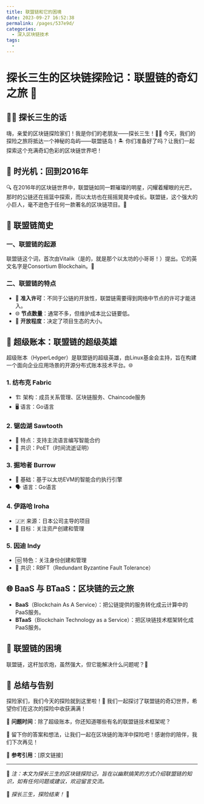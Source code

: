 ```yaml
---
title: 联盟链和它的困境
date: 2023-09-27 16:52:38
permalink: /pages/537e9d/
categories: 
  - 深入区块链技术
tags: 
  - 
---
```

# 探长三生的区块链探险记：联盟链的奇幻之旅 🚀

## 🕵️‍♂️ 探长三生的话

嗨，亲爱的区块链探险家们！我是你们的老朋友——探长三生！🕵️‍♂️ 今天，我们的探险之旅将抵达一个神秘的岛屿——联盟链岛！🏝️ 你们准备好了吗？让我们一起探索这个充满奇幻色彩的区块链世界吧！

## 🚂 时光机：回到2016年

🔍 在2016年的区块链世界中，联盟链如同一颗璀璨的明星，闪耀着耀眼的光芒。那时的公链还在摇篮中探索，而以太坊也在摇摇晃晃中成长。联盟链，这个强大的小巨人，毫不逊色于任何一款著名的区块链项目。🚀

## 📜 联盟链简史

### 一、联盟链的起源

联盟链这个词，首次由Vitalik（是的，就是那个以太坊的小哥哥！）提出。它的英文名字是Consortium Blockchain。📜

### 二、联盟链的特点

- 🚪 **准入许可**：不同于公链的开放性，联盟链需要得到网络中节点的许可才能进入。
- 🌐 **节点数量**：通常不多，但维护成本比公链要低。
- 🔄 **开放程度**：决定了项目生态的大小。

## 🚀 超级账本：联盟链的超级英雄

超级账本（HyperLedger）是联盟链的超级英雄，由Linux基金会主持，旨在构建一个面向企业应用场景的开源分布式账本技术平台。🌐

### 1. 纺布克 Fabric
- 🏗️ 架构：成员关系管理、区块链服务、Chaincode服务
- 🖥️ 语言：Go语言

### 2. 锯齿湖 Sawtooth
- 🧠 特点：支持主流语言编写智能合约
- 🔄 共识：PoET（时间流逝证明）

### 3. 掘地者 Burrow
- 🤖 基础：基于以太坊EVM的智能合约执行引擎
- 🗣️ 语言：Go语言

### 4. 伊路哈 Iroha
- 🇯🇵 来源：日本公司主导的项目
- 🎯 目标：关注资产创建和管理

### 5. 因迪 Indy
- 🆔 特色：关注身份创建和管理
- 🔄 共识：RBFT（Redundant Byzantine Fault Tolerance）

## 🌐 BaaS 与 BTaaS：区块链的云之旅

- **BaaS**（Blockchain As A Service）：把公链提供的服务转化成云计算中的PaaS服务。
- **BTaaS**（Blockchain Technology as a Service）：把区块链技术框架转化成PaaS服务。

## 🤔 联盟链的困境

联盟链，这杆加农炮，虽然强大，但它能解决什么问题呢？🤔

## 🎉 总结与告别

探险家们，我们今天的探险就到这里啦！🎉 我们一起探讨了联盟链的奇幻世界，希望你们在这次的探险中收获满满！

🤗 **问题时间**：除了超级账本，你还知道哪些有名的联盟链技术框架呢？

💌 留下你的答案和想法，让我们一起在区块链的海洋中探险吧！感谢你的陪伴，我们下次再见！

📜 **参考引用**：[原文链接]

---

📝 *注：本文为探长三生的区块链探险记，旨在以幽默搞笑的方式介绍联盟链的知识，如有任何问题或建议，欢迎留言交流。*

🚀 *探长三生，探险结束！* 🚀